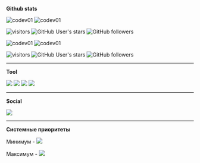 **Github stats**

![codev01](https://github-readme-stats.vercel.app/api?username=YoutuberPlay&show_icons=true&title_color=58a6da&icon_color=58a6da&text_color=cccccc&bg_color=0d1117&hide_border=true&) 
![codev01](https://github-readme-stats.vercel.app/api/top-langs/?username=YoutuberPlay&layout=compact&show_icons=true&title_color=ffffff&icon_color=202124&text_color=cccccc&bg_color=0d1117&hide_border=true&)

![visitors](https://visitor-badge.laobi.icu/badge?page_id=YoutuberPlay.nova_ver)
![GitHub User's stars](https://img.shields.io/github/stars/YoutuberPlay)
![GitHub followers](https://img.shields.io/github/followers/YoutuberPlay)

![codev01](https://github-readme-stats.vercel.app/api?username=codev01&show_icons=true&title_color=58a6da&icon_color=58a6da&text_color=cccccc&bg_color=0d1117&hide_border=true&) 
![codev01](https://github-readme-stats.vercel.app/api/top-langs/?username=codev01&layout=compact&show_icons=true&title_color=ffffff&icon_color=202124&text_color=cccccc&bg_color=0d1117&hide_border=true&)

![visitors](https://visitor-badge.laobi.icu/badge?page_id=codev01.codev01)
![GitHub User's stars](https://img.shields.io/github/stars/codev01)
![GitHub followers](https://img.shields.io/github/followers/codev01)

---

**Tool**

![](https://img.shields.io/badge/Android-11%20(R)-3bda8d?logo=android)
![](https://img.shields.io/badge/Desktop-Windows%2010%20(Pro)-00bcf2?logo=Windows)
![](https://img.shields.io/badge/CodeEditor-VScode-24a4eb?logo=visual-studio-code) 
![](https://img.shields.io/badge/IDE-VisualStudio-5C2D91?logo=visual-studio-code) 

---

**Social**

<!--[![](https://img.shields.io/badge/Telegram-26A5E4?style=flat-square&logo=telegram)](https://t.me/codev01)-->
[![](https://img.shields.io/badge/VK-4680C2?style=flat-square&logo=vk&logoColor=ffffff)](https://vk.com/youtuber_yt)
<!--[![](https://img.shields.io/badge/Mail.ru-codev01-005FF9?style=flat-square&logo=gmail&logoColor=005FF9)](mailto://codev01@mail.ru)-->

---

**Системные приоритеты**

Минимум - ![](https://img.shields.io/badge/Android-5.0.2%20-3bda8d?logo=android)

Максимум - ![](https://img.shields.io/badge/Android-5.0.2%20-3bda8d?logo=android)
